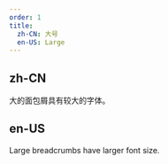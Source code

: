 ```yaml
---
order: 1
title:
  zh-CN: 大号
  en-US: Large
---
```


## zh-CN

大的面包屑具有较大的字体。

## en-US

Large breadcrumbs have larger font size.